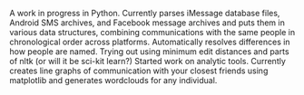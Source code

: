 A work in progress in Python.
Currently parses iMessage database files, Android SMS archives, and Facebook message archives and puts them in various data structures, combining communications with the same people in chronological order across platforms.
Automatically resolves differences in how people are named. Trying out using minimum edit distances and parts of nltk (or will it be sci-kit learn?)
Started work on analytic tools. Currently creates line graphs of communication with your closest friends using matplotlib and generates wordclouds for any individual. 

